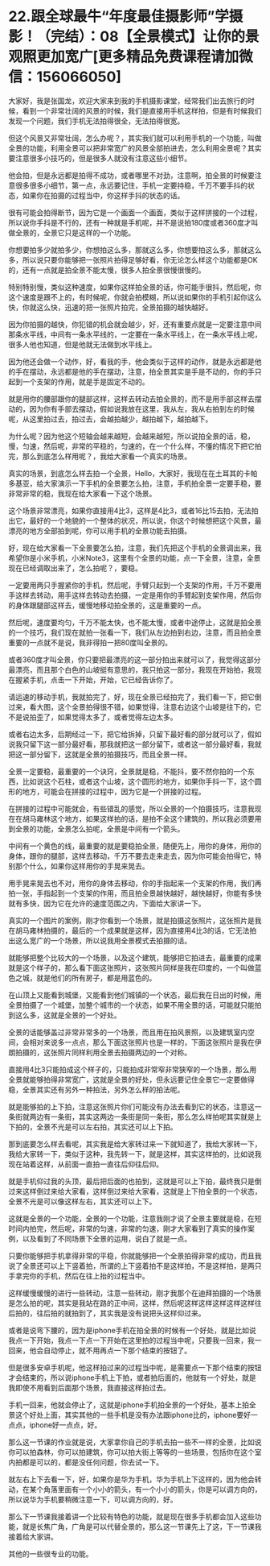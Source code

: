 # 22.跟全球最牛“年度最佳摄影师”学摄影！（完结）：08【全景模式】让你的景观照更加宽广[更多精品免费课程请加微信：156066050]

大家好，我是张国龙，欢迎大家来到我的手机摄影课堂，经常我们出去旅行的时候，看到一个非常壮阔的风景的时候，我们是直接用手机这样拍，但是有时候我们发现一个问题，我们手机无法拍得很全，无法拍得很宽。

但这个风景又非常壮阔，怎么办呢？，其实我们就可以利用手机的一个功能，叫做全景的功能，利用全景可以把非常宽广的风景全部拍进去，怎么利用全景呢？其实要注意很多小技巧的，但是很多人就没有注意这些小细节。

他会拍，但是永远都是拍得不成功，或者哪里不对劲，注意啊，拍全景的时候要注意很多很多小细节，第一点，永远要记住，手机一定要持稳，千万不要手抖的状态，如果你在拍摄的过程当中，你这样手抖的状态的话。

很有可能会拍得断节，因为它是一个画面一个画面，类似于这样拼接的一个过程，所以说你手抖是不行的，还有一种就是手机呢，并不是说拍180度或者360度才叫做全景的，全景它只是这样的一个功能。

你想要拍多少就拍多少，你想拍这么多，那就这么多，你想要拍这么多，那就这么多，所以说只要你能够把一张照片拍得足够好看，你无论怎么样这个功能都是OK的，还有一点就是拍全景不能太慢，很多人拍全景很慢很慢的。

特别特别慢，类似这种速度，如果你这样拍全景的话，你可能手很抖，然后呢，你这个速度是跟不上的，有时候呢，你就会拍模糊，所以说如果你的手机引起你这么快，你就这么快，迅速的把一张照片拍完，全景拍摄的越快越好。

因为你拍摄的越快，你犯错的机会就会越少，好，还有重要点就是一定要注意中间那条水平线，中间有一条水平线的，一定要在一条水平线上，在一条水平线上呢，很多人他也知道，但是他就无法做到水平线上。

因为他还会做一个动作，好，看我的手，他会类似于这样的动作，就是永远都是他的手在摆动，永远都是他的手在摆动，注意，拍全景其实是手是不动的，你的手只起到一个支架的作用，就是手是固定不动的。

就是用你的腰部跟你的腿部这样，这样去转动去拍全景的，而不是用手部这样去摆动的，因为你有手部去摆动，假如说我放在这里，我从左，我从右拍到左的时候呢，从这里拍过去，拍过去，会越拍越少，越拍越下，越拍越下。

为什么呢？因为他这个短轴会越来越短，会越来越短，所以说拍全景的话，稳，慢，匀速，然后呢，非常的平稳的，匀速的，在一个什么样，不懂的情况下把它拍完，那么到底怎么样用呢？，我给大家看一个真实的场景。

真实的场景，到底怎么样去拍一个全景，Hello，大家好，我现在在土耳其的卡帕多基亚，给大家演示一下手机的全景要怎么拍，注意，手机拍全景一定要手稳，要非常非常的稳，我现在给大家看一下这个场景。

这个场景非常漂亮，如果你直接用4比3，这样是4比3，或者16比15去拍，无法拍出它，最好的一个地貌的一个整体的状况，所以说，你这个时候想把这个风景，最漂亮的地方全部拍到呢，你可以用手机的全景功能去拍摄。

好，现在给大家看一下全景要怎么拍，注意，我们先把这个手机的全景调出来，我希望你是小米手机，小米Note3，这里有个全景的功能，点一下全景，注意，全景现在已经调取出来了，怎么拍呢？，要稳。

一定要用两只手握紧你的手机，然后呢，手臂只起到一个支架的作用，千万不要用手这样去转动，用手这样去转动去拍摄，一定是用你的手臂起到支架作用，然后你的身体跟腿部这样去，缓慢地移动拍全景的，这是重要的一点。

然后呢，速度要均匀，千万不能太快，也不能太慢，或者中途停止，这就是拍全景的一个技巧，我们现在就拍一张看一下，我们从左边拍到右边，注意，而且拍全景重要的一点就不是说，我非得拍一把80度叫全景的。

或者360度才叫全景，你只要把最漂亮的这一部分拍出来就可以了，我觉得这部分最漂亮，而且那个白色的山坡挺有意思的，我只拍这一部分，我现在开始拍，我现在握紧手机，点击一下开始，开始，它已经告诉你了。

请运速的移动手机，我就拍完了，好，现在全景已经拍完了，我们看一下，把它倒过来，看大图，这个全景拍得很不错，如果觉得，注意右边这个山坡是往下的，它不是说拍歪了，如果觉得太多了，或者觉得左边太多。

或者右边太多，后期经过一下，把它给拆掉，只留下最好看的部分就可以了，假如说我只留下这一部分最好看，那我就把这一部分留下，或者这一部分最好看，我就把这一部分留下，这就是全景的拍摄技巧，而且全景一样。

全景一定要稳，最重要的一个诀窍，全景就是稳，不能抖，要不然你拍的一个东西，比如说这个石柱，或者这个山坡，这个圆形的地方，如果你手抖一下，这个圆形的地方，可能会在拼接的过程中，因为它是一个拼接的过程。

在拼接的过程中可能就会，有些错乱的感觉，所以全景的一个拍摄技巧，注意我现在在胡马雍林这个地方，如果这样拍的话，是拍不全这个建筑的，所以我必须要用到全景的功能，全景怎么拍呢，全景是中间有一个箭头。

中间有一个黄色的线，最重要的就是要稳拍全景，随便先上，用你的身体，用你的身体，跟你的腿部，这样去移动，千万不要去走来走去，因为你可能会拍得它，特别那个什么，如果你这样用你的手晃来晃去。

用手晃来晃去也不对，用你的身体去移动，你的手指起来一个支架的作用，我们再拍一张，手指起到一个支架的作用，而且拍全景越快越好，越快越好，你能有多快就有多快，因为它在允许的速度范围之内，下面给大家讲一下。

真实的一个图片的案例，刚才你看到一个场景，就是拍摄这张照片，这张照片是我在胡马雍林拍摄的，最后的一个成果就是这样，因为直接用4比3的话，它无法拍出这么宽广的一个场景，所以说我用全景模式去拍摄的话。

就能够把整个比较大的一个场景，以及这个建筑，能够把它拍进去，最重要的成果就是这个样子的，那么看下面这张照片，这张照片同样是我在印度的，一个叫做蓝色之城，就是他们的所有房子，都是用蓝色的。

在山顶上又能看到城堡，又能看到他们城镇的一个状态，最后我在日出的时候，用全景拍摄了一个城堡，加整个城市的一个状态，如果不用全景的话，可能就只能拍到这么多，这就是全景的一个好处。

全景的话能够盖过非常非常多的一个场景，而且用在拍风景照，以及建筑室内空间，会相对来说多一点点，那么下面这张照片也是一样的，下面这张照片是我在伊朗拍摄的，这张照片同样利用全景去拍摄两边的一个对称。

直接用4比3只能拍成这个样子的，只能拍成非常窄非常狭窄的一个场景，那么用全景就能够拍得非常宽广，这就是全景的好处，但永远要记住全景它一定要做得稳，全景其实还有另外一种拍法，另外怎么样的拍法呢。

就是能够拍的上下拍，注意这张照片你们可能没有办法去看到它的状态，注意这一条街就两边有一条街，其实这两边一条街是同一条街，那么怎么样拍呢其实就是上下拍的，全景不光是可以左右拍，其实还可以上下拍。

那到底要怎么样去看呢，其实我是给大家转过来一下就知道了，我给大家转一下，我给大家转一下，类似于这种，我先转一下，就是这样，其实这样拍的，比如说我现在站着这样，从前面一直拍一直往后仰往后仰。

就是手机仰过我的头顶，最后把后面的也拍到，这就是可以上下拍，最终我只是倒过来这样倒过来给大家看，这样倒过来给大家看，这就是上下拍全景的一个状态，全景不光是可以像这样左右，其实还可以上下。

这就是全景的一个功能，全景的一个功能，注意我刚才说了全景主要就是稳，在短时间内拍完，然后呢，非常的匀速，非常的匀速，刚才大家看到了真实的操作案例，以及看到了不同场景下全景的运用，说白了就是一点。

只要你能够把手机拿得非常的平稳，你就能够把一个全景拍得非常的成功，而且我说了全景还可以上下竖着拍，所谓的上下竖着拍不是这样拍，不是这样拍，是两只手拿完你的手机，然后在往上抬的过程当中。

这样缓慢缓慢的进行一些转动，注意一些转动，刚才我那个在迪拜拍摄的一个场景是怎么拍的呢，其实是我站在路的正中间，这样，然后呢这样这样这样这样这样往后拍的，往后拍的就拍到了，其实我是没有说把头这样仰过来。

或者是说弯下腰的，因为是iphone手机在拍全景的时候有一个好处，就是比如说我点一下开始，我点一下点一下开始在这里拍的过程当中呢，只要我一回来，我一回来，他会自动停止，就不用再点一下那个结束的按钮了。

但是很多安卓手机呢，他这样拍过来的过程当中呢，是需要点一下那个结束的按钮才会结束的，所以说iphone手机上下拍，或者拍后面的，他就有一个好处，就是我即使不用看到后面那个场景，我直接这样拍过去。

手机一回来，他就会停止了，这就是iphone手机拍全景的一个好处，基本上拍全景这个好处上面，其实其他的一些手机是没有办法跟iphone比的，iphone要好一点点，iphone好一点点，好。

那么这一节课的作业就是说，大家拿你自己的手机去拍一些不一样的全景，比如说你可以拍森林，你可以拍建筑，你可以拍大街上等等的一些场景，包括你在这个室内拍都是可以的，都是没任何问题，你去试一下。

就左右上下去看一下，好，如果你是华为手机，华为手机上下这样的，因为他会转动，在某个角落里面有一个小小的箭头，有一个小小的箭头，你是可以调方向的，所以说华为手机要稍微注意一下，可以调方向的，好。

那么下一节课我接着讲一个比较有特色的功能，就是现在很多手机都会加入这些功能，就是长焦广角，广角是可以代替全景的，那么这一节课先上了这，下一节课我接着给大家讲。

其他的一些很专业的功能。